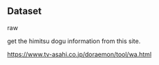 ## Dataset

raw

get the himitsu dogu information from this site.

https://www.tv-asahi.co.jp/doraemon/tool/wa.html

